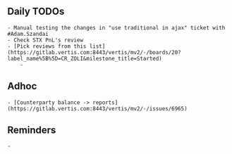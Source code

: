 ## Daily TODOs
	- Manual testing the changes in "use traditional in ajax" ticket with #Adam.Szandai
	- Check STX PnL's review
	- [Pick reviews from this list](https://gitlab.vertis.com:8443/vertis/mv2/-/boards/20?label_name%5B%5D=CR_ZOLI&milestone_title=Started)
		-
## Adhoc
	- [Counterparty balance -> reports](https://gitlab.vertis.com:8443/vertis/mv2/-/issues/6965)
## Reminders
	-